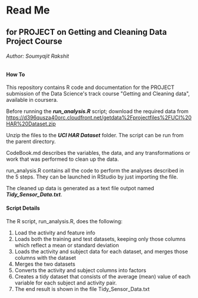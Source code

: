 # Read Me
## for PROJECT on Getting and Cleaning Data Project Course
###### Author: Soumyajit Rakshit

#### How To
This repository contains R code and documentation for the PROJECT submission of the Data Science's track course "Getting and Cleaning data", available in coursera.

Before running the **_run_analysis.R_** script; download the required data from https://d396qusza40orc.cloudfront.net/getdata%2Fprojectfiles%2FUCI%20HAR%20Dataset.zip

Unzip the files to the **_UCI HAR Dataset_** folder. The script can be run from the parent directory.

CodeBook.md describes the variables, the data, and any transformations or work that was performed to clean up the data.

run_analysis.R contains all the code to perform the analyses described in the 5 steps. They can be launched in RStudio by just importing the file.

The cleaned up data is generated as a text file outpot named **_Tidy_Sensor_Data.txt_**.

#### Script Details
The R script, run_analysis.R, does the following:
1.	Load the activity and feature info
2.	Loads both the training and test datasets, keeping only those columns which reflect a mean or standard deviation
3.	Loads the activity and subject data for each dataset, and merges those columns with the dataset
4.	Merges the two datasets
5.	Converts the activity and subject columns into factors
6.	Creates a tidy dataset that consists of the average (mean) value of each variable for each subject and activity pair.
7.  The end result is shown in the file Tidy_Sensor_Data.txt